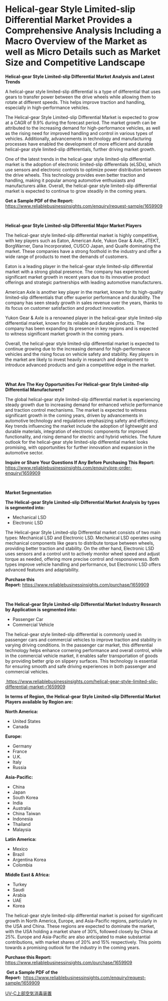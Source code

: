 <p><h1>Helical-gear Style Limited-slip Differential Market Provides a Comprehensive Analysis Including a Macro Overview of the Market as well as Micro Details such as Market Size and Competitive Landscape</h1></p><p><strong>Helical-gear Style Limited-slip Differential Market Analysis and Latest Trends</strong></p>
<p><p>A helical-gear style limited-slip differential is a type of differential that uses gears to transfer power between the drive wheels while allowing them to rotate at different speeds. This helps improve traction and handling, especially in high-performance vehicles.</p><p>The Helical-gear Style Limited-slip Differential Market is expected to grow at a CAGR of 9.9% during the forecast period. The market growth can be attributed to the increasing demand for high-performance vehicles, as well as the rising need for improved handling and control in various types of vehicles. Additionally, advancements in technology and manufacturing processes have enabled the development of more efficient and durable helical-gear style limited-slip differentials, further driving market growth.</p><p>One of the latest trends in the helical-gear style limited-slip differential market is the adoption of electronic limited-slip differentials (eLSDs), which use sensors and electronic controls to optimize power distribution between the drive wheels. This technology provides even better traction and handling, making it popular among automotive enthusiasts and manufacturers alike. Overall, the helical-gear style limited-slip differential market is expected to continue to grow steadily in the coming years.</p></p>
<p><strong>Get a Sample PDF of the Report:&nbsp;</strong> <a href="https://www.reliablebusinessinsights.com/enquiry/request-sample/1659909">https://www.reliablebusinessinsights.com/enquiry/request-sample/1659909</a></p>
<p>&nbsp;</p>
<p><strong>Helical-gear Style Limited-slip Differential Major Market Players</strong></p>
<p><p>The helical-gear style limited-slip differential market is highly competitive, with key players such as Eaton, American Axle, Yukon Gear & Axle, JTEKT, BorgWarner, Dana Incorporated, CUSCO Japan, and Quaife dominating the market. These companies have a strong foothold in the industry and offer a wide range of products to meet the demands of customers.</p><p>Eaton is a leading player in the helical-gear style limited-slip differential market with a strong global presence. The company has experienced significant market growth in recent years due to its innovative product offerings and strategic partnerships with leading automotive manufacturers.</p><p>American Axle is another key player in the market, known for its high-quality limited-slip differentials that offer superior performance and durability. The company has seen steady growth in sales revenue over the years, thanks to its focus on customer satisfaction and product innovation.</p><p>Yukon Gear & Axle is a renowned player in the helical-gear style limited-slip differential market, known for its reliable and durable products. The company has been expanding its presence in key regions and is expected to witness significant market growth in the coming years.</p><p>Overall, the helical-gear style limited-slip differential market is expected to continue growing due to the increasing demand for high-performance vehicles and the rising focus on vehicle safety and stability. Key players in the market are likely to invest heavily in research and development to introduce advanced products and gain a competitive edge in the market.</p></p>
<p>&nbsp;</p>
<p><strong>What Are The Key Opportunities For Helical-gear Style Limited-slip Differential Manufacturers?</strong></p>
<p><p>The global helical-gear style limited-slip differential market is experiencing steady growth due to increasing demand for enhanced vehicle performance and traction control mechanisms. The market is expected to witness significant growth in the coming years, driven by advancements in automotive technology and regulations emphasizing safety and efficiency. Key trends influencing the market include the adoption of lightweight and durable materials, integration of electronic components for improved functionality, and rising demand for electric and hybrid vehicles. The future outlook for the helical-gear style limited-slip differential market looks promising, with opportunities for further innovation and expansion in the automotive sector.</p></p>
<p><strong>Inquire or Share Your Questions If Any Before Purchasing This Report:</strong> <a href="https://www.reliablebusinessinsights.com/enquiry/pre-order-enquiry/1659909">https://www.reliablebusinessinsights.com/enquiry/pre-order-enquiry/1659909</a></p>
<p>&nbsp;</p>
<p><strong>Market Segmentation</strong></p>
<p><strong>The Helical-gear Style Limited-slip Differential Market Analysis by types is segmented into:</strong></p>
<p><ul><li>Mechanical LSD</li><li>Electronic LSD</li></ul></p>
<p><p>The Helical-gear Style Limited-slip Differential market consists of two main types: Mechanical LSD and Electronic LSD. Mechanical LSD operates using mechanical components like gears to distribute torque between wheels, providing better traction and stability. On the other hand, Electronic LSD uses sensors and a control unit to actively monitor wheel speed and adjust torque as needed, offering more precise control and responsiveness. Both types improve vehicle handling and performance, but Electronic LSD offers advanced features and adaptability.</p></p>
<p><strong>Purchase this Report:&nbsp;</strong><a href="https://www.reliablebusinessinsights.com/purchase/1659909">https://www.reliablebusinessinsights.com/purchase/1659909</a></p>
<p>&nbsp;</p>
<p><strong>The Helical-gear Style Limited-slip Differential Market Industry Research by Application is segmented into:</strong></p>
<p><ul><li>Passenger Car</li><li>Commercial Vehicle</li></ul></p>
<p><p>The helical-gear style limited-slip differential is commonly used in passenger cars and commercial vehicles to improve traction and stability in varying driving conditions. In the passenger car market, this differential technology helps enhance cornering performance and overall control, while in the commercial vehicle market, it enables safer transportation of goods by providing better grip on slippery surfaces. This technology is essential for ensuring smooth and safe driving experiences in both passenger and commercial vehicles.</p></p>
<p><a href="https://www.reliablebusinessinsights.com/helical-gear-style-limited-slip-differential-market-r1659909">&nbsp;https://www.reliablebusinessinsights.com/helical-gear-style-limited-slip-differential-market-r1659909</a></p>
<p><strong>In terms of Region, the Helical-gear Style Limited-slip Differential Market Players available by Region are:</strong></p>
<p>
    <p> <strong> North America: </strong>
        <ul>
            <li>United States</li>
            <li>Canada</li>
        </ul>
        </p> 
    <p> <strong> Europe: </strong>
        <ul>
            <li>Germany</li>
            <li>France</li>
            <li>U.K.</li>
            <li>Italy</li>
            <li>Russia</li>
        </ul>
        </p> 
    <p> <strong> Asia-Pacific: </strong>
        <ul>
            <li>China</li>
            <li>Japan</li>
            <li>South Korea</li>
            <li>India</li>
            <li>Australia</li>
            <li>China Taiwan</li>
            <li>Indonesia</li>
            <li>Thailand</li>
            <li>Malaysia</li>
        </ul>
        </p> 
    <p> <strong> Latin America: </strong>
        <ul>
            <li>Mexico</li>
            <li>Brazil</li>
            <li>Argentina Korea</li>
            <li>Colombia</li>
        </ul>
        </p> 
    <p> <strong> Middle East & Africa: </strong>
        <ul>
            <li>Turkey</li>
            <li>Saudi</li>
            <li>Arabia</li>
            <li>UAE</li>
            <li>Korea</li>
        </ul>
    </p>
    </p>
<p><p>The helical-gear style limited-slip differential market is poised for significant growth in North America, Europe, and Asia-Pacific regions, particularly in the USA and China. These regions are expected to dominate the market, with the USA holding a market share of 30%, followed closely by China at 25%. Europe and Asia-Pacific are also anticipated to make substantial contributions, with market shares of 20% and 15% respectively. This points towards a promising outlook for the industry in the coming years.</p></p>
<p><strong>Purchase this Report: </strong><a href="https://www.reliablebusinessinsights.com/purchase/1659909">https://www.reliablebusinessinsights.com/purchase/1659909</a></p>
<p>&nbsp;<strong>Get a Sample PDF of the Report:&nbsp;&nbsp;</strong><a href="https://www.reliablebusinessinsights.com/enquiry/request-sample/1659909">https://www.reliablebusinessinsights.com/enquiry/request-sample/1659909</a></p>
<p><strong></strong></p>
<p><p><a href="https://github.com/oqoeusbvpadwjs08/Market-Research-Report-List-2/blob/main/2119601117901.md">UV-C上部空気消毒装置</a></p></p>